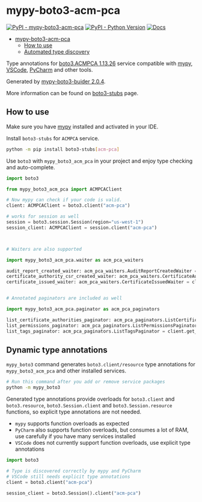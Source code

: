 # mypy-boto3-acm-pca

[![PyPI - mypy-boto3-acm-pca](https://img.shields.io/pypi/v/mypy-boto3-acm-pca.svg?color=blue)](https://pypi.org/project/mypy-boto3-acm-pca)
[![PyPI - Python Version](https://img.shields.io/pypi/pyversions/mypy-boto3-acm-pca.svg?color=blue)](https://pypi.org/project/mypy-boto3-acm-pca)
[![Docs](https://img.shields.io/readthedocs/mypy-boto3-builder.svg?color=blue)](https://mypy-boto3-builder.readthedocs.io/)

- [mypy-boto3-acm-pca](#mypy-boto3-acm-pca)
  - [How to use](#how-to-use)
  - [Automated type discovery](#automated-type-discovery)

Type annotations for
[boto3.ACMPCA 1.13.26](https://boto3.amazonaws.com/v1/documentation/api/1.13.26/reference/services/acm-pca.html#ACMPCA) service
compatible with [mypy](https://github.com/python/mypy), [VSCode](https://code.visualstudio.com/),
[PyCharm](https://www.jetbrains.com/pycharm/) and other tools.

Generated by [mypy-boto3-buider 2.0.4](https://github.com/vemel/mypy_boto3_builder).

More information can be found on [boto3-stubs](https://pypi.org/project/boto3-stubs/) page.

## How to use

Make sure you have [mypy](https://github.com/python/mypy) installed and activated in your IDE.

Install `boto3-stubs` for `ACMPCA` service.

```bash
python -m pip install boto3-stubs[acm-pca]
```

Use `boto3` with `mypy_boto3_acm_pca` in your project and enjoy type checking and auto-complete.

```python
import boto3

from mypy_boto3_acm_pca import ACMPCAClient

# Now mypy can check if your code is valid.
client: ACMPCAClient = boto3.client("acm-pca")

# works for session as well
session = boto3.session.Session(region="us-west-1")
session_client: ACMPCAClient = session.client("acm-pca")



# Waiters are also supported

import mypy_boto3_acm_pca.waiter as acm_pca_waiters

audit_report_created_waiter: acm_pca_waiters.AuditReportCreatedWaiter = client.get_waiter("audit_report_created")
certificate_authority_csr_created_waiter: acm_pca_waiters.CertificateAuthorityCSRCreatedWaiter = client.get_waiter("certificate_authority_csr_created")
certificate_issued_waiter: acm_pca_waiters.CertificateIssuedWaiter = client.get_waiter("certificate_issued")


# Annotated paginators are included as well

import mypy_boto3_acm_pca.paginator as acm_pca_paginators

list_certificate_authorities_paginator: acm_pca_paginators.ListCertificateAuthoritiesPaginator = client.get_paginator("list_certificate_authorities")
list_permissions_paginator: acm_pca_paginators.ListPermissionsPaginator = client.get_paginator("list_permissions")
list_tags_paginator: acm_pca_paginators.ListTagsPaginator = client.get_paginator("list_tags")
```

## Dynamic type annotations

`mypy_boto3` command generates `boto3.client/resource` type annotations for
`mypy_boto3_acm_pca` and other installed services.

```bash
# Run this command after you add or remove service packages
python -m mypy_boto3
```

Generated type annotations provide overloads for `boto3.client` and `boto3.resource`,
`boto3.Session.client` and `boto3.Session.resource` functions,
so explicit type annotations are not needed.

- `mypy` supports function overloads as expected
- `PyCharm` also supports function overloads, but consumes a lot of RAM, use carefully if you have many services installed
- `VSCode` does not currently support function overloads, use explicit type annotations

```python
import boto3

# Type is discovered correctly by mypy and PyCharm
# VSCode still needs explicit type annotations
client = boto3.client("acm-pca")

session_client = boto3.Session().client("acm-pca")
```